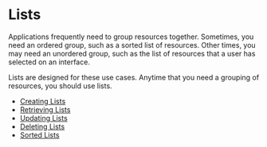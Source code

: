 # Lists

Applications frequently need to group resources together. Sometimes, you need an ordered
group, such as a sorted list of resources. Other times, you may need an unordered
group, such as the list of resources that a user has selected on an interface.

Lists are designed for these use cases. Anytime that you need a grouping of resources,
you should use lists.

* [Creating Lists](creating-lists.md)
* [Retrieving Lists](retrieving-lists.md)
* [Updating Lists](updating-lists.md)
* [Deleting Lists](deleting-lists.md)
* [Sorted Lists](sorted-lists.md)
